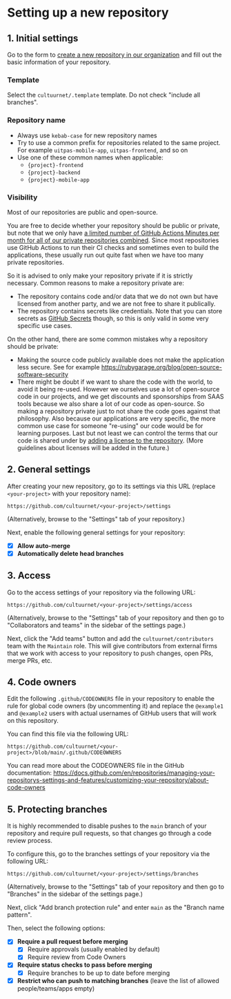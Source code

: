 # Setting up a new repository

## 1. Initial settings

Go to the form to [create a new repository in our organization](https://github.com/organizations/cultuurnet/repositories/new) and fill out the basic information of your repository. 

### Template

Select the `cultuurnet/.template` template. Do not check "include all branches".

### Repository name

* Always use `kebab-case` for new repository names
* Try to use a common prefix for repositories related to the same project. For example `uitpas-mobile-app`, `uitpas-frontend`, and so on
* Use one of these common names when applicable:
  * `{project}-frontend`
  * `{project}-backend`
  * `{project}-mobile-app`

### Visibility

Most of our repositories are public and open-source.

You are free to decide whether your repository should be public or private, but note that we only have [a limited number of GitHub Actions Minutes per month for all of our private repositories combined](https://docs.github.com/en/billing/managing-billing-for-github-actions/about-billing-for-github-actions).
Since most repositories use GitHub Actions to run their CI checks and sometimes even to build the applications, these usually run out quite fast when we have too many private repositories.

So it is advised to only make your repository private if it is strictly necessary. Common reasons to make a repository private are:

* The repository contains code and/or data that we do not own but have licensed from another party, and we are not free to share it publically.
* The repository contains secrets like credentials. Note that you can store secrets as [GitHub Secrets](https://docs.github.com/en/actions/security-guides/encrypted-secrets) though, so this is only valid in some very specific use cases.

On the other hand, there are some common mistakes why a repository should be private:

* Making the source code publicly available does not make the application less secure. See for example <https://rubygarage.org/blog/open-source-software-security>
* There might be doubt if we want to share the code with the world, to avoid it being re-used. However we ourselves use a lot of open-source code in our projects, and we get discounts and sponsorships from SAAS tools because we also share a lot of our code as open-source. So making a repository private just to not share the code goes against that philosophy. Also because our applications are very specific, the more common use case for someone "re-using" our code would be for learning purposes. Last but not least we can control the terms that our code is shared under by [adding a license to the repository](https://docs.github.com/en/communities/setting-up-your-project-for-healthy-contributions/adding-a-license-to-a-repository). (More guidelines about licenses will be added in the future.)

## 2. General settings

After creating your new repository, go to its settings via this URL (replace `<your-project>` with your repository name):

```
https://github.com/cultuurnet/<your-project>/settings
```

(Alternatively, browse to the "Settings" tab of your repository.)

Next, enable the following general settings for your repository:

- [x] **Allow auto-merge**
- [x] **Automatically delete head branches**

## 3. Access

Go to the access settings of your repository via the following URL:

```
https://github.com/cultuurnet/<your-project>/settings/access
```

(Alternatively, browse to the "Settings" tab of your repository and then go to "Collaborators and teams" in the sidebar of the settings page.)

Next, click the "Add teams" button and add the `cultuurnet/contributors` team with the `Maintain` role. 
This will give contributors from external firms that we work with access to your repository to push changes, open PRs, merge PRs, etc.

## 4. Code owners

Edit the following `.github/CODEOWNERS` file in your repository to enable the rule for global code owners (by uncommenting it) and replace the `@example1` and `@example2` users with actual usernames of GitHub users that will work on this repository.

You can find this file via the following URL:
```
https://github.com/cultuurnet/<your-project>/blob/main/.github/CODEOWNERS
```

You can read more about the CODEOWNERS file in the GitHub documentation: <https://docs.github.com/en/repositories/managing-your-repositorys-settings-and-features/customizing-your-repository/about-code-owners>

## 5. Protecting branches

It is highly recommended to disable pushes to the `main` branch of your repository and require pull requests, so that changes go through a code review process.

To configure this, go to the branches settings of your repository via the following URL:

```
https://github.com/cultuurnet/<your-project>/settings/branches
```

(Alternatively, browse to the "Settings" tab of your repository and then go to "Branches" in the sidebar of the settings page.)

Next, click "Add branch protection rule" and enter `main` as the "Branch name pattern".

Then, select the following options:

- [x] **Require a pull request before merging**
  - [x] Require approvals (usually enabled by default)
  - [x] Require review from Code Owners
- [x] **Require status checks to pass before merging**
  - [x] Require branches to be up to date before merging
- [x] **Restrict who can push to matching branches** (leave the list of allowed people/teams/apps empty)
